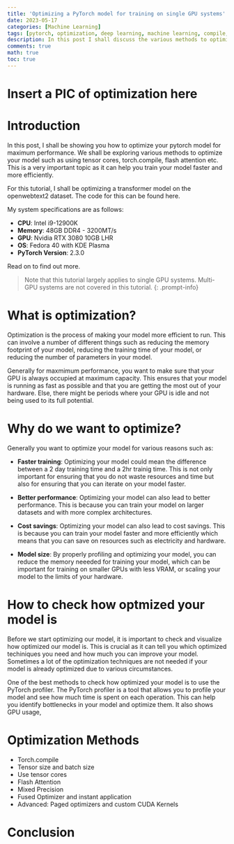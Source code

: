 ```yaml
---
title: 'Optimizing a PyTorch model for training on single GPU systems'
date: 2023-05-17
categories: [Machine Learning]
tags: [pytorch, optimization, deep learning, machine learning, compile, cuda, transformers, attention]     # TAG names should always be lowercase
description: In this post I shall discuss the various methods to optimize a PyTorch model.
comments: true
math: true
toc: true
---
```


# Insert a PIC of optimization here

# Introduction

In this post, I shall be showing you how to optimize your pytorch model for maximum performance. We shall be exploring various methods to optimize your model such as using tensor cores, torch.compile, flash attention etc. This is a very important topic as it can help you train your model faster and more efficiently. 

For this tutorial, I shall be optimizing a transformer model on the openwebtext2 dataset.
The code for this can be found here.

My system specifications are as follows:

* **CPU**: Intel i9-12900K
* **Memory**: 48GB DDR4 - 3200MT/s
* **GPU**: Nvidia RTX 3080 10GB LHR
* **OS**: Fedora 40 with KDE Plasma
* **PyTorch Version**: 2.3.0

Read on to find out more.

> Note that this tutorial largely applies to single GPU systems. Multi-GPU systems are not covered in this tutorial.
{: .prompt-info}

# What is optimization?

Optimization is the process of making your model more efficient to run. This can involve a number of different things such as reducing the memory footprint of your model, reducing the training time of your model, or reducing the number of parameters in your model. 

Generally for maxmimum performance, you want to make sure that your GPU is always occupied at maximum capacity. This ensures that your model is running as fast as possible and that you are getting the most out of your hardware. Else, there might be periods where your GPU is idle and not being used to its full potential.

# Why do we want to optimize?

Generally you want to optimize your model for various reasons such as:

* **Faster training**: Optimizing your model could mean the difference between a 2 day training time and a 2hr trainig time. This is not only important for ensuring that you do not waste resources and time but also for ensuring that you can iterate on your model faster.

* **Better performance**: Optimizing your model can also lead to better performance. This is because you can train your model on larger datasets and with more complex architectures.

* **Cost savings**: Optimizing your model can also lead to cost savings. This is because you can train your model faster and more efficiently which means that you can save on resources such as electricity and hardware.

* **Model size**: By properly profiling and optimizing your model, you can reduce the memory neeeded for training your model, which can be important for training on smaller GPUs with less VRAM, or scaling your model to the limits of your hardware.

# How to check how optmized your model is

Before we start optimizing our model, it is important to check and visualize how optimized our model is. This is crucial as it can tell you which optimized techiniques you need and how much you can improve your model. Sometimes a lot of the optimization techniques are not needed if your model is already optimized due to various circumstances.

One of the best methods to check how optimized your model is to use the PyTorch profiler. The PyTorch profiler is a tool that allows you to profile your model and see how much time is spent on each operation. This can help you identify bottlenecks in your model and optimize them.
It also shows GPU usage, 

# Optimization Methods
* Torch.compile
* Tensor size and batch size
* Use tensor cores
* Flash Attention
* Mixed Precision
* Fused Optimizer and instant application
* Advanced: Paged optimizers and custom CUDA Kernels

# Conclusion